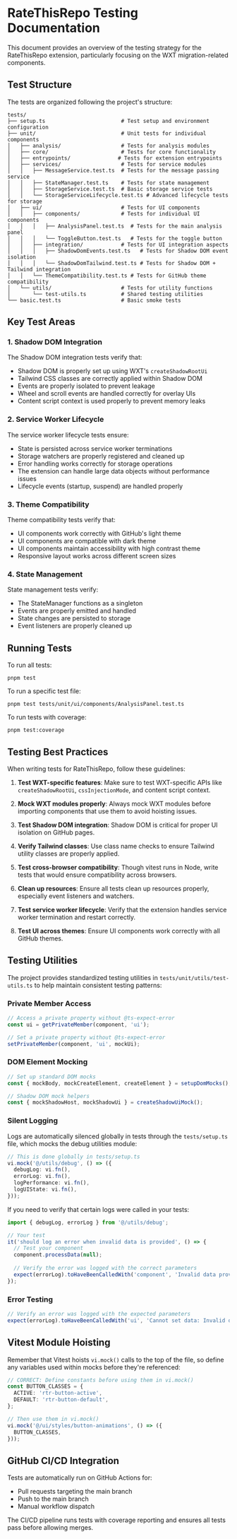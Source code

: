 # RateThisRepo Testing Documentation

This document provides an overview of the testing strategy for the RateThisRepo extension, particularly focusing on the WXT migration-related components.

## Test Structure

The tests are organized following the project's structure:

```
tests/
├── setup.ts                        # Test setup and environment configuration
├── unit/                           # Unit tests for individual components
│   ├── analysis/                   # Tests for analysis modules
│   ├── core/                       # Tests for core functionality 
│   ├── entrypoints/               # Tests for extension entrypoints
│   ├── services/                   # Tests for service modules
│   │   ├── MessageService.test.ts  # Tests for the message passing service
│   │   ├── StateManager.test.ts    # Tests for state management
│   │   ├── StorageService.test.ts  # Basic storage service tests
│   │   └── StorageServiceLifecycle.test.ts # Advanced lifecycle tests for storage
│   ├── ui/                         # Tests for UI components
│   │   ├── components/             # Tests for individual UI components
│   │   │   ├── AnalysisPanel.test.ts  # Tests for the main analysis panel
│   │   │   └── ToggleButton.test.ts   # Tests for the toggle button
│   │   ├── integration/            # Tests for UI integration aspects
│   │   │   ├── ShadowDomEvents.test.ts   # Tests for Shadow DOM event isolation
│   │   │   └── ShadowDomTailwind.test.ts # Tests for Shadow DOM + Tailwind integration
│   │   └── ThemeCompatibility.test.ts # Tests for GitHub theme compatibility
│   └── utils/                      # Tests for utility functions
│       └── test-utils.ts           # Shared testing utilities
└── basic.test.ts                   # Basic smoke tests
```

## Key Test Areas

### 1. Shadow DOM Integration

The Shadow DOM integration tests verify that:
- Shadow DOM is properly set up using WXT's `createShadowRootUi`
- Tailwind CSS classes are correctly applied within Shadow DOM
- Events are properly isolated to prevent leakage
- Wheel and scroll events are handled correctly for overlay UIs
- Content script context is used properly to prevent memory leaks

### 2. Service Worker Lifecycle

The service worker lifecycle tests ensure:
- State is persisted across service worker terminations
- Storage watchers are properly registered and cleaned up
- Error handling works correctly for storage operations
- The extension can handle large data objects without performance issues
- Lifecycle events (startup, suspend) are handled properly

### 3. Theme Compatibility

Theme compatibility tests verify that:
- UI components work correctly with GitHub's light theme
- UI components are compatible with dark theme
- UI components maintain accessibility with high contrast theme
- Responsive layout works across different screen sizes

### 4. State Management

State management tests verify:
- The StateManager functions as a singleton
- Events are properly emitted and handled
- State changes are persisted to storage
- Event listeners are properly cleaned up

## Running Tests

To run all tests:

```
pnpm test
```

To run a specific test file:

```
pnpm test tests/unit/ui/components/AnalysisPanel.test.ts
```

To run tests with coverage:

```
pnpm test:coverage
```

## Testing Best Practices

When writing tests for RateThisRepo, follow these guidelines:

1. **Test WXT-specific features**: Make sure to test WXT-specific APIs like `createShadowRootUi`, `cssInjectionMode`, and content script context.

2. **Mock WXT modules properly**: Always mock WXT modules before importing components that use them to avoid hoisting issues.

3. **Test Shadow DOM integration**: Shadow DOM is critical for proper UI isolation on GitHub pages.

4. **Verify Tailwind classes**: Use class name checks to ensure Tailwind utility classes are properly applied.

5. **Test cross-browser compatibility**: Though vitest runs in Node, write tests that would ensure compatibility across browsers.

6. **Clean up resources**: Ensure all tests clean up resources properly, especially event listeners and watchers.

7. **Test service worker lifecycle**: Verify that the extension handles service worker termination and restart correctly.

8. **Test UI across themes**: Ensure UI components work correctly with all GitHub themes.

## Testing Utilities

The project provides standardized testing utilities in `tests/unit/utils/test-utils.ts` to help maintain consistent testing patterns:

### Private Member Access

```typescript
// Access a private property without @ts-expect-error
const ui = getPrivateMember(component, 'ui');

// Set a private property without @ts-expect-error
setPrivateMember(component, 'ui', mockUi);
```

### DOM Element Mocking

```typescript
// Set up standard DOM mocks
const { mockBody, mockCreateElement, createElement } = setupDomMocks();

// Shadow DOM mock helpers
const { mockShadowHost, mockShadowUi } = createShadowUiMock();
```

### Silent Logging

Logs are automatically silenced globally in tests through the `tests/setup.ts` file, which mocks the debug utilities module:

```typescript
// This is done globally in tests/setup.ts
vi.mock('@/utils/debug', () => ({
  debugLog: vi.fn(),
  errorLog: vi.fn(),
  logPerformance: vi.fn(),
  logUIState: vi.fn(),
}));
```

If you need to verify that certain logs were called in your tests:

```typescript
import { debugLog, errorLog } from '@/utils/debug';

// Your test
it('should log an error when invalid data is provided', () => {
  // Test your component
  component.processData(null);
  
  // Verify the error was logged with the correct parameters
  expect(errorLog).toHaveBeenCalledWith('component', 'Invalid data provided');
});
```

### Error Testing

```typescript
// Verify an error was logged with the expected parameters
expect(errorLog).toHaveBeenCalledWith('ui', 'Cannot set data: Invalid data provided');
```

## Vitest Module Hoisting

Remember that Vitest hoists `vi.mock()` calls to the top of the file, so define any variables used within mocks before they're referenced:

```typescript
// CORRECT: Define constants before using them in vi.mock()
const BUTTON_CLASSES = {
  ACTIVE: 'rtr-button-active',
  DEFAULT: 'rtr-button-default',
};

// Then use them in vi.mock()
vi.mock('@/ui/styles/button-animations', () => ({
  BUTTON_CLASSES,
}));
```

## GitHub CI/CD Integration

Tests are automatically run on GitHub Actions for:
- Pull requests targeting the main branch
- Push to the main branch
- Manual workflow dispatch

The CI/CD pipeline runs tests with coverage reporting and ensures all tests pass before allowing merges.
